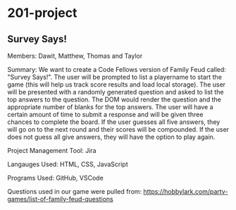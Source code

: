 # 201-project

## Survey Says!

Members: Dawit, Matthew, Thomas and Taylor

Summary: We want to create a Code Fellows version of Family Feud called: "Survey Says!". The user will be prompted to list a playername to start the game (this will help us track score results and load local storage).  The user will be presented with a randomly generated question and asked to list the top answers to the question.  The DOM would render the question and the appropriate number of blanks for the top answers. The user will have a certain amount of time to submit a response and will be given three chances to complete the board. If the user guesses all five answers, they will go on to the next round and their scores will be compounded. If the user does not guess all give answers, they will have the option to play again.

Project Management Tool: Jira

Langauges Used: HTML, CSS, JavaScript

Programs Used: GitHub, VSCode

Questions used in our game were pulled from: https://hobbylark.com/party-games/list-of-family-feud-questions